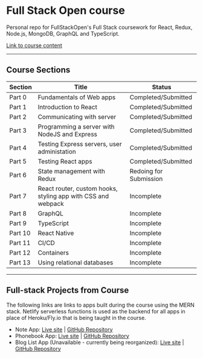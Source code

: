 # Full Stack Open course

Personal repo for FullStackOpen's Full Stack coursework for React, Redux, Node.js, MongoDB, GraphQL and TypeScript.

[Link to course content](https://fullstackopen.com/en/#course-contents)

- - - -

## Course Sections

| Section | Title | Status |
| --------| ----- | ---------- |
| Part 0  | Fundamentals of Web apps | Completed/Submitted |
| Part 1  | Introduction to React | Completed/Submitted |
| Part 2  | Communicating with server | Completed/Submitted |
| Part 3  | Programming a server with NodeJS and Express | Completed/Submitted |
| Part 4  | Testing Express servers, user administation | Completed/Submitted |
| Part 5  | Testing React apps | Completed/Submitted |
| Part 6  | State management with Redux | Redoing for Submission |
| Part 7  | React router, custom hooks, styling app with CSS and webpack | Incomplete |
| Part 8  | GraphQL | Incomplete |
| Part 9  | TypeScript |  Incomplete |
| Part 10  | React Native | Incomplete |
| Part 11  | CI/CD | Incomplete |
| Part 12  | Containers | Incomplete |
| Part 13  | Using relational databases | Incomplete |

- - - -

## Full-stack Projects from Course

The following links are links to apps built during the course using the MERN stack. Netlify serverless functions is used as the backend for all apps in place of Heroku/Fly.io that is being taught in the course.

- Note App: [Live site](https://khl-note-app.netlify.app/) | [GitHub Repository](https://github.com/leekahung/fullstackopen-note-app)
- Phonebook App: [Live site](https://khl-phonebook-app.netlify.app/) | [GitHub Repository](https://github.com/leekahung/fullstackopen-phonebook-app)
- Blog List App (Unavailable - currently being reorganized): [Live site](https://khl-bloglist-app.netlify.app/) | [GitHub Repository](https://github.com/leekahung/fullstackopen-bloglist-app)
